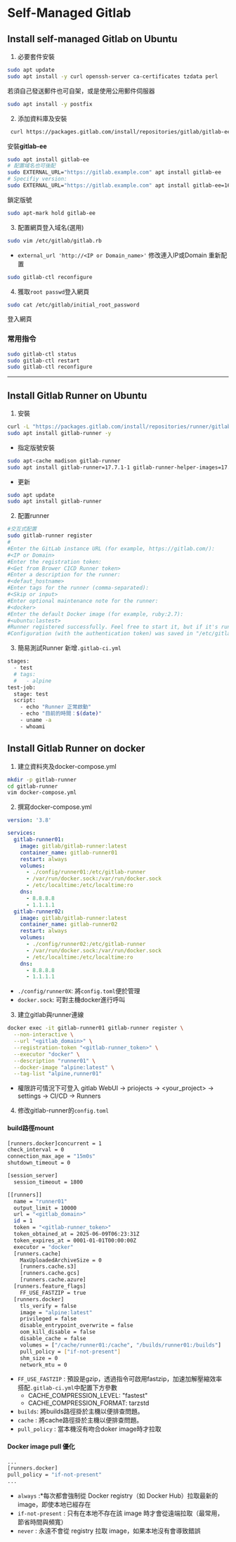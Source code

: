 # Self-Managed Gitlab

## Install self-managed Gitlab on Ubuntu
1. 必要套件安裝
```sh
sudo apt update
sudo apt install -y curl openssh-server ca-certificates tzdata perl
```
若須自己發送郵件也可自架，或是使用公用郵件伺服器
```sh
sudo apt install -y postfix
```
2. 添加資料庫及安裝
```sh
 curl https://packages.gitlab.com/install/repositories/gitlab/gitlab-ee/script.deb.sh | sudo bash
```
安裝**gitlab-ee**
```sh
sudo apt install gitlab-ee
# 配置域名也可後配
sudo EXTERNAL_URL="https://gitlab.example.com" apt install gitlab-ee
# Specifiy version: 
sudo EXTERNAL_URL="https://gitlab.example.com" apt install gitlab-ee=16.2.3-ee.0
```
鎖定版號
```sh
sudo apt-mark hold gitlab-ee
```
3. 配置網頁登入域名(選用)
```sh
sudo vim /etc/gitlab/gitlab.rb
```
- `external_url 'http://<IP or Domain_name>'` 修改連入IP或Domain
重新配置
```sh
sudo gitlab-ctl reconfigure
```

4. 獲取`root passwd`登入網頁
```sh
sudo cat /etc/gitlab/initial_root_password
```
登入網頁

### 常用指令
```sh
sudo gitlab-ctl status
sudo gitlab-ctl restart
sudo gitlab-ctl reconfigure
```

---

## Install Gitlab Runner on Ubuntu
1. 安裝
```sh
curl -L "https://packages.gitlab.com/install/repositories/runner/gitlab-runner/script.deb.sh" | sudo bash
sudo apt install gitlab-runner -y
```
- 指定版號安裝
```sh
sudo apt-cache madison gitlab-runner
sudo apt install gitlab-runner=17.7.1-1 gitlab-runner-helper-images=17.7.1-1
```
- 更新
```sh
sudo apt update
sudo apt install gitlab-runner
```
2. 配置runner
```sh
#交互式配置
sudo gitlab-runner register
#
#Enter the GitLab instance URL (for example, https://gitlab.com/):
#<IP or Domain>
#Enter the registration token:
#<Get from Brower CICD Runner token>
#Enter a description for the runner:
#<defaut_hostname>
#Enter tags for the runner (comma-separated):
#<Skip or input>
#Enter optional maintenance note for the runner:
#<docker>
#Enter the default Docker image (for example, ruby:2.7):
#<ubuntu:lastest>
#Runner registered successfully. Feel free to start it, but if it's running already the config should be automatically reloaded!
#Configuration (with the authentication token) was saved in "/etc/gitlab-runner/config.toml" 
```
3. 簡易測試Runner
新增`.gitlab-ci.yml`
```sh
stages:
  - test
  # tags:
  #   - alpine
test-job:
  stage: test
  script:
    - echo "Runner 正常啟動"
    - echo "目前的時間：$(date)"
    - uname -a
    - whoami
```
## Install Gitlab Runner on docker
1. 建立資料夾及docker-compose.yml
```sh
mkdir -p gitlab-runner
cd gitlab-runner
vim docker-compose.yml
```
2. 撰寫docker-compose.yml
```yaml
version: '3.8'

services:
  gitlab-runner01:
    image: gitlab/gitlab-runner:latest
    container_name: gitlab-runner01
    restart: always
    volumes:
      - ./config/runner01:/etc/gitlab-runner
      - /var/run/docker.sock:/var/run/docker.sock
      - /etc/localtime:/etc/localtime:ro
    dns:
      - 8.8.8.8
      - 1.1.1.1
  gitlab-runner02:
    image: gitlab/gitlab-runner:latest
    container_name: gitlab-runner02
    restart: always
    volumes:
      - ./config/runner02:/etc/gitlab-runner
      - /var/run/docker.sock:/var/run/docker.sock
      - /etc/localtime:/etc/localtime:ro
    dns:
      - 8.8.8.8
      - 1.1.1.1
```
- `./config/runner0X`: 將`config.toml`便於管理
- `docker.sock`: 可對主機docker進行呼叫

3. 建立gitlab與runner連線
```sh
docker exec -it gitlab-runner01 gitlab-runner register \
  --non-interactive \
  --url "<gitlab_domain>" \
  --registration-token "<gitlab-runner_token>" \
  --executor "docker" \
  --description "runner01" \
  --docker-image "alpine:latest" \
  --tag-list "alpine,runner01"
```
- 權限許可情況下可登入 gitlab WebUI -> priojects -> <your_project> -> settings -> CI/CD -> Runners

4. 修改gitlab-runner的`config.toml`
#### build路徑mount
```sh 
[runners.docker]concurrent = 1
check_interval = 0
connection_max_age = "15m0s"
shutdown_timeout = 0

[session_server]
  session_timeout = 1800

[[runners]]
  name = "runner01"
  output_limit = 10000
  url = "<gitlab_domain>"
  id = 1
  token = "<gitlab-runner_token>"
  token_obtained_at = 2025-06-09T06:23:31Z 
  token_expires_at = 0001-01-01T00:00:00Z
  executor = "docker"
  [runners.cache]
    MaxUploadedArchiveSize = 0
    [runners.cache.s3]
    [runners.cache.gcs]
    [runners.cache.azure]
  [runners.feature_flags]
    FF_USE_FASTZIP = true 
  [runners.docker]
    tls_verify = false
    image = "alpine:latest"
    privileged = false
    disable_entrypoint_overwrite = false
    oom_kill_disable = false
    disable_cache = false
    volumes = ["/cache/runner01:/cache", "/builds/runner01:/builds"] 
    pull_policy = ["if-not-present"] 
    shm_size = 0
    network_mtu = 0
```
- `FF_USE_FASTZIP` : 預設是gzip，透過指令可啟用fastzip，加速加解壓縮效率
  搭配`.gitlab-ci.yml`中配置下方參數
  - CACHE_COMPRESSION_LEVEL: "fastest"
  - CACHE_COMPRESSION_FORMAT: tarzstd
- `builds`: 將builds路徑掛於主機以便排查問題。
- `cache` : 將cache路徑掛於主機以便排查問題。
- `pull_policy` : 當本機沒有吻合doker image時才拉取
#### Docker image pull 優化
```sh
...
[runners.docker]
pull_policy = "if-not-present"
...
```
- `always` :*每次都會強制從 Docker registry（如 Docker Hub）拉取最新的 image，即使本地已經存在
- `if-not-present` : 只有在本地不存在該 image 時才會從遠端拉取（最常用，節省時間與頻寬）
- `never` : 永遠不會從 registry 拉取 image，如果本地沒有會導致錯誤